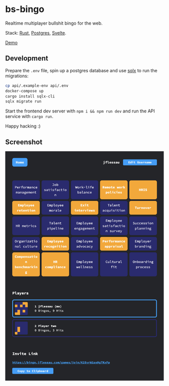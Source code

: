 # bs-bingo

Realtime multiplayer bullshit bingo for the web.

Stack: [Rust](https://www.rust-lang.org/), [Postgres](https://www.postgresql.org/), [Svelte](https://svelte.dev/).

[Demo](https://bingo.jflessau.com)

## Development

Prepare the `.env` file, spin up a postgres database and use [sqlx](https://crates.io/crates/sqlx-cli) to run the migrations:

```bash
cp api/.example-env api/.env
docker-compose up
cargo install sqlx-cli
sqlx migrate run
```

Start the frontend dev server with `npm i && npm run dev` and run the API service with `cargo run`.

Happy hacking :)

## Screenshot

<img alt="chat bot's avatar image showing a robots shiny metal face" src="screenshot.jpg" width="540px"/>
